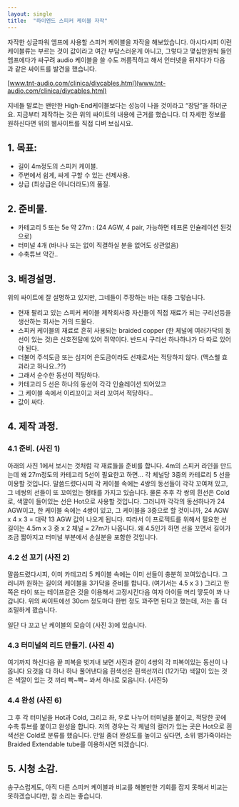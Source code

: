 ```yaml
---
layout: single
title:  "하이엔드 스피커 케이블 자작"
---
```


자작한 싱글파워 엠프에 사용할 스피커 케이블을 자작을 해보았습니다. 아시다시피 이런 케이블류는 부르는 것이 값이라고 여간 부담스러운게 아니고, 그렇다고 몇십만원씩 들인 엠프에다가 싸구려 audio 케이블을 쓸 수도 꺼름직하고 해서 인터넷을 뒤지다가 다음 과 같은 싸이트를 발견을 했습니다.

[www.tnt-audio.com/clinica/diycables.html](www.tnt-audio.com/clinica/diycables.html)

지네들 말로는 왠만한 High-End케이블보다는 성능이 나을 것이라고 “장담”을 하더군요.
지금부터 제작하는 것은 위의 싸이트의 내용에 근거를 했습니다.
더 자세한 정보를 원하신다면 위의 웹사이트를 직접 디벼 보십시요.

## 1. 목표: 
- 길이 4m정도의 스피커 케이블.
- 주변에서 쉽게, 싸게 구할 수 있는 선제사용.
- 상급 (최상급은 아니더라도)의 품질.

## 2. 준비물.
- 카테고리 5 또는 5e 약 27m : (24 AGW, 4 pair, 가능하면 테프론 인슐레이션 된것으로)
- 터미널 4개 (바나나 또는 없이 직결하실 분을 없어도 상관없음)
- 수축튜브 약간..

## 3. 배경설명.
위의 싸이트에 잘 설명하고 있지만, 그네들이 주장하는 바는 대충 그렇습니다.
- 현재 팔리고 있는 스피커 케이블 제작회사중 자신들이 직접 재료가 되는 구리선등을 생산하는 회사는 거의 드물다.
- 스피커 케이블의 재료로 흔히 사용되는 braided copper (한 체널에 여러가닥의 동선이 있는 것)은 신호전달에 있어 쥐약이다. 반드시 구리선 하나하나가 다 따로 있어야 된다.
- 더불어 주석도금 또는 심지어 은도금이라도 선재로서는 적당하지 않다. (맥스웰 효과라고 하나요..??)
- 그래서 순수한 동선이 적당하다.
- 카테고리 5 선은 하나의 동선이 각각 인슐레이션 되어있고
- 그 케이블 속에서 이리꼬이고 저리 꼬여서 적당하다..
- 값이 싸다.

## 4. 제작 과정.
### 4.1 준비. (사진 1)
아래의 사진 1에서 보시는 것처럼 각 재료들을 준비를 합니다. 4m의 스피커 라인을 만드는데 왜 27m정도의 카테고리 5선이 필요한고 하면…
각 체널당 3중의 카테로리 5 선을 이용할 것입니다. 말씀드렸다시피 각 케이블 속에는 4쌍의 동선들이 각각 꼬여져 있고, 그 네쌍의 선들이 또 꼬여있는 형태를 가지고 있습니다.
물론 추후 각 쌍의 흰선은 Cold로, 색깔이 들어있는 선은 Hot으로 사용할 것입니다.
그러니까 각각의 동선하나가 24 AGW이고, 한 케이블 속에는 4쌍이 있고, 그 케이블을 3중으로 할 것이니까, 24 AGW x 4 x 3 = 대략 13 AGW 값이 나오게 됩니다.
따라서 이 프로젝트를 위해서 필요한 선길이는 4.5m x 3 중 x 2 체널 = 27m가 나옵니다.
왜 4.5인가 하면 선을 꼬면서 길이가 조금 짧아지고 터미널 부분에서 손실분을 포함한 것입니다.


### 4.2 선 꼬기 (사진 2)

말씀드렸다시피, 이미 카테고리 5 케이블 속에는 이미 선들이 충분히 꼬여있습니다.
그러니까 원하는 길이의 케이블을 3가닥을 준비를 합니다. (여기서는 4.5 x 3 )
그리고 한쪽은 타이 또는 테이프같은 것을 이용해서 고정시킨다음 여자 아이들 머리 땋듯이 꽈 나갑니다.
위의 싸이트에선 30cm 정도마다 한번 정도 꽈주면 된다고 했는데, 저는 좀 더 조밀하게 꽜습니다.


일단 다 꼬고 난 케이블의 모습이 (사진 3)에 있습니다.


### 4.3 터미널의 리드 만들기. (사진 4)



여기까지 하신다음 끝 피복을 벗겨내 보면 사진과 같이 4쌍의 각 피복이있는 동선이 나옵니다 요것을 다 하나 하나 풀어낸다음 흰색선은 흰색선끼리 (12가닥) 색깔이 있는 것은 색깔이 있는 것 끼리 빡~빡~ 꽈서 하나로 모읍니다. (사진5)



### 4.4 완성 (사진 6)


그 후 각 터미널을 Hot과 Cold, 그리고 좌, 우로 나누어 터미널을 붙이고, 적당한 곳에 수축 튜브를 붙이고 완성을 합니다.
저의 경우는 각 체널의 컬러가 있는 곳은 Hot으로 흰색선은 Cold로 분류를 했습니다.
만일 좀더 완성도를 높이고 싶다면, 소위 뱀가죽이라는 Braided Extendable tube를 이용하시면 되겠습니다.




## 5. 시청 소감.
송구스럽게도, 아직 다른 스피커 케이블과 비교를 해볼만한 기회를 잡지 못해서 비교는 못하겠습니다만, 참 소리는 좋습니다.
